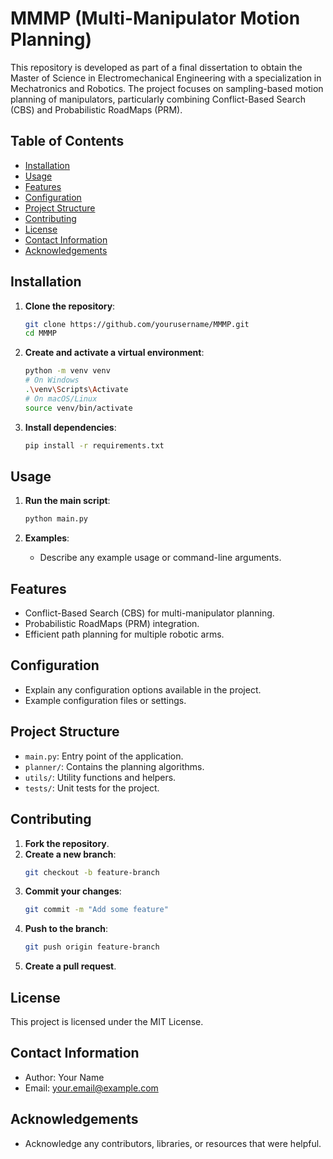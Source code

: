 # MMMP (Multi-Manipulator Motion Planning)
This repository is developed as part of a final dissertation to obtain the Master of Science in Electromechanical Engineering with a specialization in Mechatronics and Robotics. The project focuses on sampling-based motion planning of manipulators, particularly combining Conflict-Based Search (CBS) and Probabilistic RoadMaps (PRM).

## Table of Contents
- [Installation](#installation)
- [Usage](#usage)
- [Features](#features)
- [Configuration](#configuration)
- [Project Structure](#project-structure)
- [Contributing](#contributing)
- [License](#license)
- [Contact Information](#contact-information)
- [Acknowledgements](#acknowledgements)

## Installation
1. **Clone the repository**:
    ```bash
    git clone https://github.com/yourusername/MMMP.git
    cd MMMP
    ```

2. **Create and activate a virtual environment**:
    ```bash
    python -m venv venv
    # On Windows
    .\venv\Scripts\Activate
    # On macOS/Linux
    source venv/bin/activate
    ```

3. **Install dependencies**:
    ```bash
    pip install -r requirements.txt
    ```

## Usage
1. **Run the main script**:
    ```bash
    python main.py
    ```

2. **Examples**:
    - Describe any example usage or command-line arguments.

## Features
- Conflict-Based Search (CBS) for multi-manipulator planning.
- Probabilistic RoadMaps (PRM) integration.
- Efficient path planning for multiple robotic arms.

## Configuration
- Explain any configuration options available in the project.
- Example configuration files or settings.

## Project Structure
- `main.py`: Entry point of the application.
- `planner/`: Contains the planning algorithms.
- `utils/`: Utility functions and helpers.
- `tests/`: Unit tests for the project.

## Contributing
1. **Fork the repository**.
2. **Create a new branch**:
    ```bash
    git checkout -b feature-branch
    ```
3. **Commit your changes**:
    ```bash
    git commit -m "Add some feature"
    ```
4. **Push to the branch**:
    ```bash
    git push origin feature-branch
    ```
5. **Create a pull request**.

## License
This project is licensed under the MIT License.

## Contact Information
- Author: Your Name
- Email: your.email@example.com

## Acknowledgements
- Acknowledge any contributors, libraries, or resources that were helpful.
